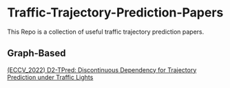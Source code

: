 # Traffic-Trajectory-Prediction-Papers
This Repo is a collection of useful traffic trajectory prediction papers.

## Graph-Based
[(ECCV_2022) D2-TPred: Discontinuous Dependency for
Trajectory Prediction under Traffic Lights](Graph-based/136680512.pdf)
